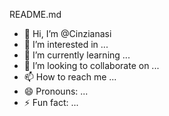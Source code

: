 README.md
- 👋 Hi, I’m @Cinzianasi
- 👀 I’m interested in ...
- 🌱 I’m currently learning ...
- 💞️ I’m looking to collaborate on ...
- 📫 How to reach me ...
- 😄 Pronouns: ...
- ⚡ Fun fact: ...

<!---
Cinzianasi/Cinzianasi is a ✨ special ✨ repository because its `README.md` (this file) appears on your GitHub profile.
You can click the Preview link to take a look at your changes.
-7380514542-
